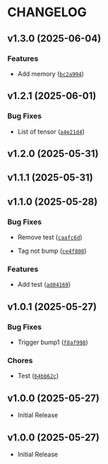 # CHANGELOG

<!-- version list -->

## v1.3.0 (2025-06-04)

### Features

- Add memory
  ([`bc2a994`](https://github.com/TaiDuc1001/syk4y/commit/bc2a9941cae4db2a8dfec964848d9a82f3b92cc5))


## v1.2.1 (2025-06-01)

### Bug Fixes

- List of tensor
  ([`a4e21d4`](https://github.com/TaiDuc1001/syk4y/commit/a4e21d49afcff425669a73a7f611cd8b84a867e7))


## v1.2.0 (2025-05-31)


## v1.1.1 (2025-05-31)


## v1.1.0 (2025-05-28)

### Bug Fixes

- Remove test
  ([`caafc6d`](https://github.com/TaiDuc1001/syk4y/commit/caafc6d4b42643a0c8ad2041827b76ee2befd49c))

- Tag not bump
  ([`ce4f808`](https://github.com/TaiDuc1001/syk4y/commit/ce4f808cb2408f1335a0271bf382ec9bfdb15da7))

### Features

- Add test
  ([`ad04169`](https://github.com/TaiDuc1001/syk4y/commit/ad04169f86cacb35d82e9d0cc7539bbad90db814))


## v1.0.1 (2025-05-27)

### Bug Fixes

- Trigger bump1
  ([`f8af998`](https://github.com/TaiDuc1001/syk4y/commit/f8af998dc53e0312c9bfaae8e2159b9335d81a10))

### Chores

- Test
  ([`64bb62c`](https://github.com/TaiDuc1001/syk4y/commit/64bb62cb20dcb7dbf9653a8dd8d4f3a9b7b79a3a))


## v1.0.0 (2025-05-27)

- Initial Release

## v1.0.0 (2025-05-27)

- Initial Release
